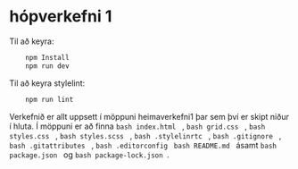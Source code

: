 # hópverkefni 1

Til að keyra:

```bash
    npm Install
    npm run dev
```

Til að keyra stylelint:

```bash
    npm run lint
```

Verkefnið er allt uppsett í möppuni heimaverkefni1 þar sem því er skipt niður í hluta. Í möppuni er að finna ```bash index.html ``` , ```bash grid.css ``` , ```bash styles.css ``` , ```bash styles.scss ``` , ```bash .stylelinrtc ``` , ```bash .gitignore ``` , ```bash .gitattributes ``` , ```bash .editorconfig ``` ```bash README.md ``` ásamt ```bash package.json ``` og ```bash package-lock.json ```. 